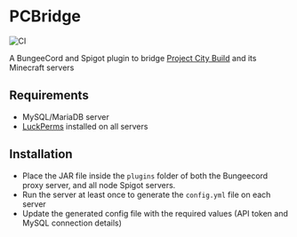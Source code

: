 # PCBridge

![CI](https://github.com/projectcitybuild/PCBridge/workflows/CI/badge.svg?branch=master)

A BungeeCord and Spigot plugin to bridge [Project City Build](https://projectcitybuild.com) and its Minecraft servers

## Requirements
* MySQL/MariaDB server
* [LuckPerms](https://www.spigotmc.org/resources/luckperms-an-advanced-permissions-plugin.28140/) installed on all servers

## Installation
* Place the JAR file inside the `plugins` folder of both the Bungeecord proxy server, and all node Spigot servers.
* Run the server at least once to generate the `config.yml` file on each server
* Update the generated config file with the required values (API token and MySQL connection details)
